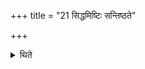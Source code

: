 +++
title = "21 सिद्धमिष्टिः सन्तिष्ठते"

+++

<details><summary>थिते</summary>

21. The offering stands completely established (i.e. concluded) in the usual manner.
</details>
